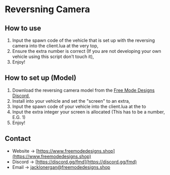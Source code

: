 # Reversning Camera

## How to use 

1. Input the spawn code of the vehicle that is set up with the reversing camera into the client.lua at the very top,
2. Ensure the extra number is correct (If you are not developing your own vehicle using this script don't touch it),
3. Enjoy!

## How to set up (Model)

1. Download the reversing camera model from the [Free Mode Designs Discord](https://discord.gg/fmd),
2. Install into your vehicle and set the "screen" to an extra,
3. Input the spawn code of your vehicle into the client.lua at the to
4. Input the extra integer your screen is allocated (This has to be a number, E.G. 1)
5. Enjoy!

## Contact

- Website -> [https://www.freemodedesigns.shop](https://www.freemodedesigns.shop)
- Discord -> [https://discord.gg/fmd](https://discord.gg/fmd)
- Email -> jacklonergan@freemodedesigns.shop
